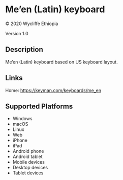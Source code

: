 Me’en (Latin) keyboard
==============

© 2020 Wycliffe Ethiopia

Version 1.0

Description
-----------

Me’en (Latin) keyboard based on US keyboard layout.

Links
-----
Home: https://keyman.com/keyboards/me_en

Supported Platforms
-------------------
 * Windows
 * macOS
 * Linux
 * Web
 * iPhone
 * iPad
 * Android phone
 * Android tablet
 * Mobile devices
 * Desktop devices
 * Tablet devices

